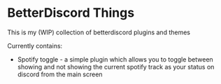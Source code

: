 # BetterDiscord Things
This is my (WIP) collection of betterdiscord plugins and themes

Currently contains:
 - Spotify toggle - a simple plugin which allows you to toggle between showing and not showing the current spotify track as your status on discord from the main screen
